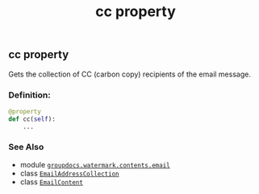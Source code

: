 ﻿---
title: cc property
second_title: GroupDocs.Watermark for Python via .NET API References
description: 
type: docs
url: /python-net/groupdocs.watermark.contents.email/emailcontent/cc/
is_root: false
weight: 90
---

## cc property


Gets the collection of CC (carbon copy) recipients of the email message.
### Definition:
```python
@property
def cc(self):
    ...
```

### See Also
* module [`groupdocs.watermark.contents.email`](../../)
* class [`EmailAddressCollection`](/watermark/python-net/groupdocs.watermark.contents.email/emailaddresscollection)
* class [`EmailContent`](/watermark/python-net/groupdocs.watermark.contents.email/emailcontent)
